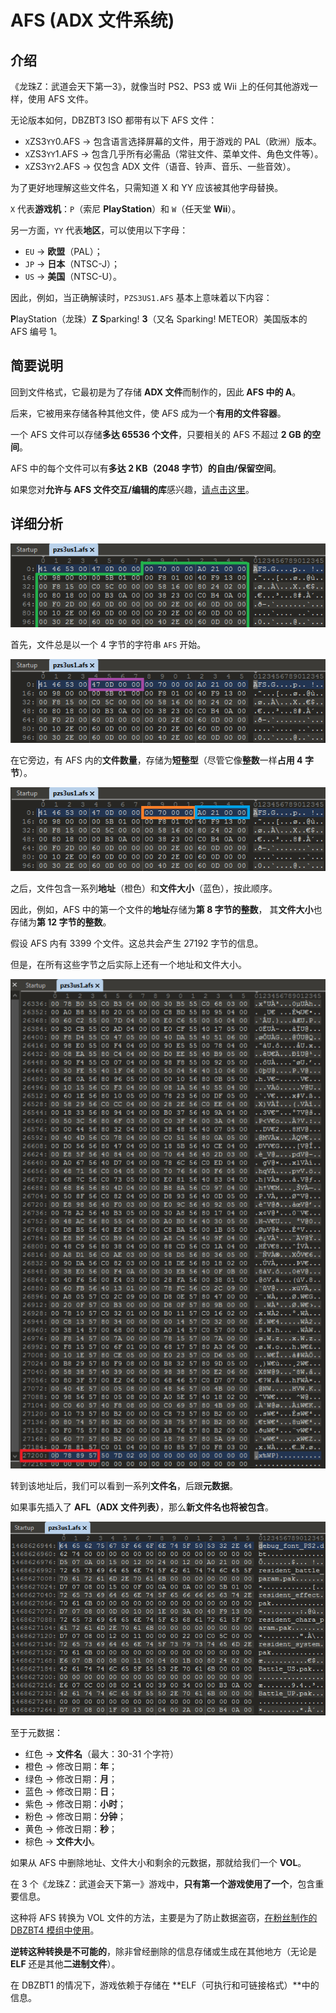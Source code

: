# AFS (ADX 文件系统)

## 介绍
《龙珠Z：武道会天下第一3》，就像当时 PS2、PS3 或 Wii 上的任何其他游戏一样，使用 AFS 文件。

无论版本如何，DBZBT3 ISO 都带有以下 AFS 文件：
* ``X``ZS3``YY``0.AFS -> 包含语言选择屏幕的文件，用于游戏的 PAL（欧洲）版本。
* ``X``ZS3``YY``1.AFS -> 包含几乎所有必需品（常驻文件、菜单文件、角色文件等）。
* ``X``ZS3``YY``2.AFS -> 仅包含 ADX 文件（语音、铃声、音乐、一些音效）。

为了更好地理解这些文件名，只需知道 X 和 YY 应该被其他字母替换。

``X`` 代表**游戏机**：``P``（索尼 **PlayStation**）和 ``W``（任天堂 **Wii**）。

另一方面，``YY`` 代表**地区**，可以使用以下字母：
* ``EU`` -> **欧盟**（PAL）；
* ``JP`` -> **日本**（NTSC-J）；
* ``US`` -> **美国**（NTSC-U）。

因此，例如，当正确解读时，``PZS3US1.AFS`` 基本上意味着以下内容：

**P**layStation（龙珠）**Z** **S**parking! **3**（又名 Sparking! METEOR）美国版本的 AFS 编号 1。

## 简要说明
回到文件格式，它最初是为了存储 **ADX 文件**而制作的，因此 **AFS 中的 A**。

后来，它被用来存储各种其他文件，使 AFS 成为一个**有用的文件容器**。

一个 AFS 文件可以存储**多达 65536 个文件**，只要相关的 AFS 不超过 **2 GB 的空间**。

AFS 中的每个文件可以有**多达 2 KB（2048 字节）的自由/保留空间**。

如果您对**允许与 AFS 文件交互/编辑的库**感兴趣，[请点击这里](https://github.com/jagger1407/Afster)。

## 详细分析
![afs-1](https://github.com/ViveTheModder/dbzbt3-research/blob/main/file-types/afs/img/afs-1.png)

首先，文件总是以一个 4 字节的字符串 ``AFS`` 开始。

![afs-4](https://github.com/ViveTheModder/dbzbt3-research/blob/main/file-types/afs/img/afs-4.png)

在它旁边，有 AFS 内的**文件数量**，存储为**短整型**（尽管它像**整数**一样**占用 4 字节**）。

![afs-2](https://github.com/ViveTheModder/dbzbt3-research/blob/main/file-types/afs/img/afs-2.png)

之后，文件包含一系列**地址**（橙色）和**文件大小**（蓝色），按此顺序。

因此，例如，AFS 中的第一个文件的**地址**存储为**第 8 字节的整数**，
其**文件大小**也存储为**第 12 字节的整数**。

假设 AFS 内有 3399 个文件。这总共会产生 27192 字节的信息。

但是，在所有这些字节之后实际上还有一个地址和文件大小。

![afs-3](https://github.com/ViveTheModder/dbzbt3-research/blob/main/file-types/afs/img/afs-3.png)

转到该地址后，我们可以看到一系列**文件名**，后跟**元数据**。

如果事先插入了 **AFL（ADX 文件列表）**，那么**新文件名也将被包含**。

![afs-5](https://github.com/ViveTheModder/dbzbt3-research/blob/main/file-types/afs/img/afs-5.png)

至于元数据：
* 红色 -> **文件名**（最大：30-31 个字符）
* 橙色 -> 修改日期：**年**；
* 绿色 -> 修改日期：**月**；
* 蓝色 -> 修改日期：**日**；
* 紫色 -> 修改日期：**小时**；
* 粉色 -> 修改日期：**分钟**；
* 黄色 -> 修改日期：**秒**；
* 棕色 -> **文件大小**。

如果从 AFS 中删除地址、文件大小和剩余的元数据，那就给我们一个 **VOL**。

在 3 个《龙珠Z：武道会天下第一》游戏中，**只有第一个游戏使用了一个**，包含重要信息。

这种将 AFS 转换为 VOL 文件的方法，主要是为了防止数据盗窃，[在粉丝制作的 DBZBT4 模组中使用](https://github.com/ViveTheModder/bt4-research)。

**逆转这种转换是不可能的**，除非曾经删除的信息存储或生成在其他地方（无论是 **ELF** 还是其他**二进制文件**）。

在 DBZBT1 的情况下，游戏依赖于存储在 **ELF（可执行和可链接格式）**中的信息。